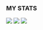 ### MY STATS
 ![](http://github-profile-summary-cards.vercel.app/api/cards/profile-details?username=caltistals&theme=default) 
 ![](http://github-profile-summary-cards.vercel.app/api/cards/repos-per-language?username=caltistals&theme=default) 
 ![](http://github-profile-summary-cards.vercel.app/api/cards/stats?username=caltistals&theme=default) 
<!--
**caltistals/caltistals** is a ✨ _special_ ✨ repository because its `README.md` (this file) appears on your GitHub profile.

Here are some ideas to get you started:

- 🔭 I’m currently working on ...
- 🌱 I’m currently learning ...
- 👯 I’m looking to collaborate on ...
- 🤔 I’m looking for help with ...
- 💬 Ask me about ...
- 📫 How to reach me: ...
- 😄 Pronouns: ...
- ⚡ Fun fact: ...
-->
